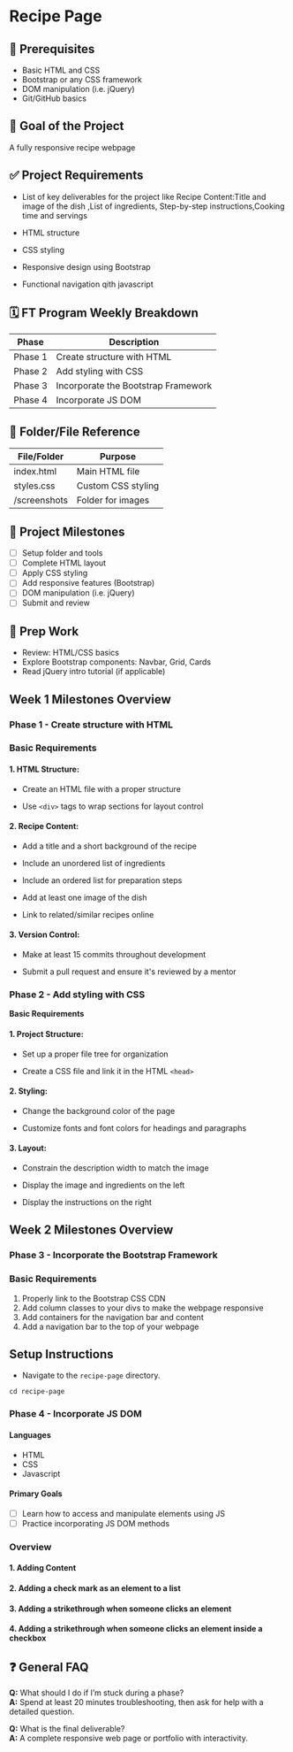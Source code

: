 # Recipe Page

## 📌 Prerequisites
- Basic HTML and CSS
- Bootstrap or any CSS framework
- DOM manipulation (i.e. jQuery)
- Git/GitHub basics

## 🎯 Goal of the Project
 A fully responsive recipe webpage 

## ✅ Project Requirements
- List of key deliverables for the project like Recipe Content:Title and image of the dish ,List of ingredients, Step-by-step instructions,Cooking time and servings

- HTML structure
- CSS styling
- Responsive design using Bootstrap
- Functional navigation qith javascript


## 🗓️ FT Program Weekly Breakdown
| Phase | Description |
|-------|-------------|
| Phase 1 | Create structure with HTML |
| Phase 2 |  Add styling with CSS |
| Phase 3 |Incorporate the Bootstrap Framework |
| Phase 4 |Incorporate JS DOM |

## 📁 Folder/File Reference
| File/Folder | Purpose |
|-------------|---------|
| index.html | Main HTML file |
| styles.css | Custom CSS styling |
| /screenshots | Folder for images |


## 🏁 Project Milestones
- [ ] Setup folder and tools
- [ ] Complete HTML layout
- [ ] Apply CSS styling
- [ ] Add responsive features (Bootstrap)
- [ ] DOM manipulation (i.e. jQuery)
- [ ] Submit and review

## 🧰 Prep Work
- Review: HTML/CSS basics
- Explore Bootstrap components: Navbar, Grid, Cards
- Read jQuery intro tutorial (if applicable)

## Week 1 Milestones Overview

### Phase 1 - Create structure with HTML

### Basic Requirements 

#### 1. HTML Structure:

- Create an HTML file with a proper structure

- Use `<div>` tags to wrap sections for layout control

#### 2. Recipe Content:

- Add a title and a short background of the recipe

- Include an unordered list of ingredients

- Include an ordered list for preparation steps

- Add at least one image of the dish

- Link to related/similar recipes online

#### 3. Version Control:

- Make at least 15 commits throughout development

- Submit a pull request and ensure it's reviewed by a mentor

 
### Phase 2 - Add styling with CSS

**Basic Requirements**

#### 1. Project Structure:

- Set up a proper file tree for organization

- Create a CSS file and link it in the HTML `<head>`

#### 2. Styling:

- Change the background color of the page

- Customize fonts and font colors for headings and paragraphs

#### 3. Layout:

- Constrain the description width to match the image

- Display the image and ingredients on the left

- Display the instructions on the right


## Week 2  Milestones Overview

### Phase 3 - Incorporate the Bootstrap Framework

### Basic Requirements

1. Properly link to the Bootstrap CSS CDN
2. Add column classes to your divs to make the webpage responsive
3. Add containers for the navigation bar and content
4. Add a navigation bar to the top of your webpage

## Setup Instructions

- Navigate to the `recipe-page` directory.

```shell
cd recipe-page
```

### Phase 4 - Incorporate JS DOM

#### Languages

- HTML
- CSS
- Javascript

#### Primary Goals

- [ ] Learn how to access and manipulate elements using JS
- [ ] Practice incorporating JS DOM methods

### Overview

#### 1. Adding Content

#### 2. Adding a check mark as an element to a list

#### 3. Adding a strikethrough when someone clicks an element

#### 4. Adding a strikethrough when someone clicks an element inside a checkbox



## ❓ General FAQ
**Q:** What should I do if I’m stuck during a phase?  
**A:** Spend at least 20 minutes troubleshooting, then ask for help with a detailed question.

**Q:** What is the final deliverable?  
**A:** A complete responsive web page or portfolio with interactivity.

